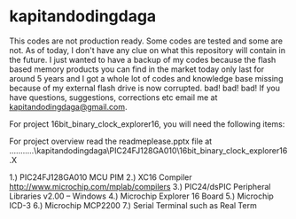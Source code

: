 # kapitandodingdaga
This codes are not production ready. Some codes are tested and some are not.   As of today, I don't have any clue on what this repository will contain in the future. I just wanted to have a backup of my codes because the flash based memory products you can find in the market today only last for around 5 years and I got a whole lot of codes and knowledge base missing  because of my external flash drive is now corrupted. bad! bad! bad!  If you have questions, suggestions, corrections etc email me at  kapitandodingdaga@gmail.com.



For project 16bit_binary_clock_explorer16, you will need the following items:

For project overview read the readmeplease.pptx file at ...........\kapitandodingdaga\PIC24FJ128GA010\16bit_binary_clock_explorer16.X

1.) PIC24FJ128GA010 MCU PIM 
2.) XC16 Compiler http://www.microchip.com/mplab/compilers
3.) PIC24/dsPIC Peripheral Libraries v2.00 – Windows 
4.) Microchip Explorer 16 Board
5.) Microchip ICD-3
6.) Microchip MCP2200
7.) Serial Terminal such as Real Term

